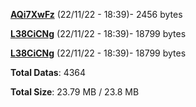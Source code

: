 [**AQi7XwFz**](/data/AQi7XwFz.txt) (22/11/22 - 18:39)- 2456 bytes

[**L38CiCNg**](/data/L38CiCNg.txt) (22/11/22 - 18:39)- 18799 bytes

[**L38CiCNg**](/data/L38CiCNg.txt) (22/11/22 - 18:39)- 18799 bytes

**Total Datas**: 4364

**Total Size**: 23.79 MB / 23.8 MB
